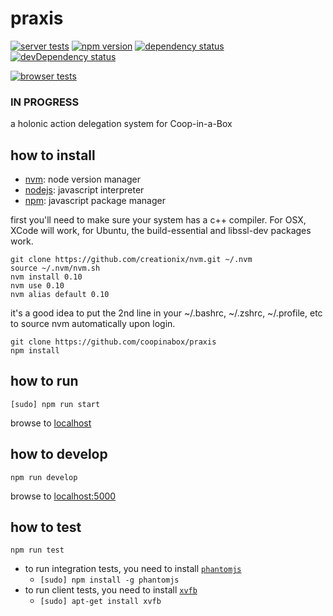 # praxis

[![server tests](https://travis-ci.org/coopinabox/praxis.png)](https://travis-ci.org/coopinabox/praxis)
[![npm version](https://badge.fury.io/js/coopinabox-praxis.png)](https://npmjs.org/package/coopinabox-praxis)
[![dependency status](https://david-dm.org/coopinabox/praxis.png)](https://david-dm.org/coopinabox/praxis)
[![devDependency status](https://david-dm.org/coopinabox/praxis/dev-status.png)](https://david-dm.org/coopinabox/praxis#info=devDependencies)

[![browser tests](https://ci.testling.com/coopinabox/praxis.png)](https://ci.testling.com/coopinabox/praxis)

### IN PROGRESS

a holonic action delegation system for Coop-in-a-Box

## how to install

- [nvm](https://github.com/creationix/nvm): node version manager
- [nodejs](http://nodejs.org): javascript interpreter
- [npm](http://npmjs.org): javascript package manager

first you'll need to make sure your system has a c++ compiler. For OSX, XCode will work, for Ubuntu, the build-essential and libssl-dev packages work.

```
git clone https://github.com/creationix/nvm.git ~/.nvm
source ~/.nvm/nvm.sh
nvm install 0.10
nvm use 0.10
nvm alias default 0.10
```

it's a good idea to put the 2nd line in your ~/.bashrc, ~/.zshrc, ~/.profile, etc to source nvm automatically upon login.

```
git clone https://github.com/coopinabox/praxis
npm install
```

## how to run

```
[sudo] npm run start
```
browse to [localhost](http://localhost)

## how to develop

```
npm run develop
```
browse to [localhost:5000](http://localhost:5000)

## how to test

```
npm run test
```

- to run integration tests, you need to install [`phantomjs`](http://phantomjs.org/)
  - `[sudo] npm install -g phantomjs`
- to run client tests, you need to install [`xvfb`](http://packages.debian.org/stable/xvfb)
  - `[sudo] apt-get install xvfb`
